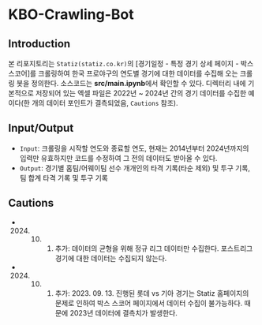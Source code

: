 # KBO-Crawling-Bot

## Introduction

본 리포지토리는 `Statiz(statiz.co.kr)`의 [경기일정 - 특정 경기 상세 페이지 - 박스스코어]를 크롤링하여 한국 프로야구의 연도별 경기에 대한 데이터를 수집해 오는 크롤링 봇을 정의한다. 소스코드는 **src/main.ipynb**에서 확인할 수 있다. 디렉터리 내에 기본적으로 저장되어 있는 엑셀 파일은 2022년 ~ 2024년 간의 경기 데이터를 수집한 예이다(한 개의 데이터 포인트가 결측되었음, `Cautions` 참조).

## Input/Output

- `Input`: 크롤링을 시작할 연도와 종료할 연도, 현재는 2014년부터 2024년까지의 입력만 유효하지만 코드를 수정하여 그 전의 데이터도 받아올 수 있다.
- `Output`: 경기별 홈팀/어웨이팀 선수 개개인의 타격 기록(타순 제외) 및 투구 기록, 팀 합계 타격 기록 및 투구 기록

## Cautions

- 2024. 10. 1. 추가: 데이터의 균형을 위해 정규 리그 데이터만 수집한다. 포스트리그 경기에 대한 데이터는 수집되지 않는다.
- 2024. 10. 1. 추가: 2023. 09. 13. 진행된 롯데 vs 기아 경기는 Statiz 홈페이지의 문제로 인하여 박스 스코어 페이지에서 데이터 수집이 불가능하다. 때문에 2023년 데이터에 결측치가 발생한다.

